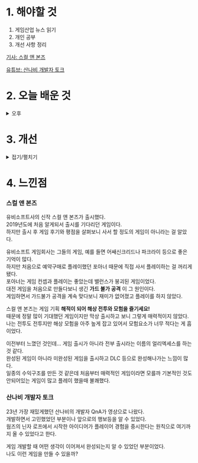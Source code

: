
# 1. 해야할 것

1. 게임산업 뉴스 읽기 
2. 개인 공부  
3. 개선 사항 정리

[기사: 스컬 앤 본즈](https://www.gamemeca.com/view.php?gid=1745966)

[유튜브: 산나비 개발자 토크](https://www.youtube.com/watch?v=HPviT55uN5E)


# 2. 오늘 배운 것

<details>
<summary>오후</summary>


</details>




# 3. 개선


<details>
<summary>접기/펼치기</summary>


</details>



# 4. 느낀점

### 스컬 앤 본즈
유비소프트사의 신작 스컬 앤 본즈가 출시했다.\
2019년도에 처음 알게되서 출시를 기다리던 게임이다.\
하지만 출시 후 게임 후기와 평점을 살펴보니 사서 할 정도의 게임이 아니라는 걸 알았다.

유비소프트 게임회사는 그들의 게임, 예를 들면 어쌔신크리드나 파크라이 등으로 좋은 기억이 많다.\
하지만 처음으로 예약구매로 플레이했던 포아너 때문에 직접 사서 플레이하는 걸 꺼리게 됐다.\
포아너는 게임 컨셉과 플레이는 좋았는데 밸런스가 붕괴된 게임이었다.\
대전 게임을 처음으로 만들다보니 생긴 __가드 불가 공격__ 이 그 원인이다.\
게임하면서 가드불가 공격을 계속 맞다보니 재미가 없어졌고 플레이를 하지 않았다.

스컬 앤 본즈는 게임 기획 __해적이 되어 해상 전투와 모험을 즐기세요!__\
때문에 정말 많이 기대했던 게임이지만 막상 출시하고 보니 그렇게 매력적이지 않았다.\
나는 전투도 전투지만 해상 모험을 아주 높게 잡고 있어서 모험요소가 너무 적다는 게 흠이었다.

이전부터 느꼈던 것인데... 게임 출시가 아니라 전부 출시라는 이름의 얼리엑세스를 하는 것 같다.\
완성된 게임이 아니라 미완성된 게임을 출시하고 DLC 등으로 완성해나가는 느낌이 많다.\
일종의 수익구조를 만든 것 같은데 처음부터 매력적인 게임이라면 모를까 기본적인 것도 안되어있는 게임이 많고 플레이 했을때 불쾌했다.

### 산나비 개발자 토크
23년 가장 재밌게했던 산나비의 개발자 QnA가 영상으로 나왔다.\
개발하면서 고민했었던 부분이나 앞으로의 행보등을 알 수 있었다.\
웜즈의 닌자 로프에서 시작한 아이디어가 플레이어 경험을 중시한다는 원칙으로 여기까지 올 수 있었다고 한다.

게임 개발할 때 어떤 생각이 이어져서 완성되는지 알 수 있었던 부분이었다.\
나도 이런 게임을 만들 수 있을까?
